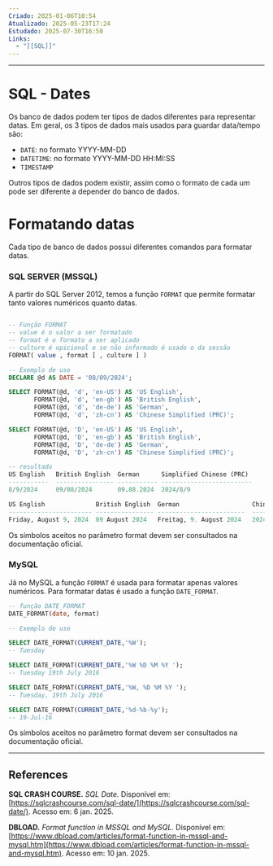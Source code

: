 ```yaml
---
Criado: 2025-01-06T10:54
Atualizado: 2025-05-23T17:24
Estudado: 2025-07-30T16:50
Links:
  - "[[SQL]]"
---
```

---
# SQL - Dates

Os banco de dados podem ter tipos de dados diferentes para representar datas. Em geral, os 3 tipos de dados mais usados para guardar data/tempo são:

- `DATE`: no formato YYYY-MM-DD
- `DATETIME`: no formato YYYY-MM-DD HH:MI:SS
- `TIMESTAMP`

Outros tipos de dados podem existir, assim como o formato de cada um pode ser diferente a depender do banco de dados.

# Formatando datas

Cada tipo de banco de dados possui diferentes comandos para formatar datas. 

### SQL SERVER  (MSSQL)

A partir do SQL Server 2012, temos a função `FORMAT` que permite formatar tanto valores numéricos quanto datas. 

```sql

-- Função FORMAT
-- value é o valor a ser formatado
-- format é o formato a ser aplicado
-- culture é opicional e se não informado é usado o da sessão
FORMAT( value , format [ , culture ] )

-- Exemplo de uso
DECLARE @d AS DATE = '08/09/2024';

SELECT FORMAT(@d, 'd', 'en-US') AS 'US English',
       FORMAT(@d, 'd', 'en-gb') AS 'British English',
       FORMAT(@d, 'd', 'de-de') AS 'German',
       FORMAT(@d, 'd', 'zh-cn') AS 'Chinese Simplified (PRC)';

SELECT FORMAT(@d, 'D', 'en-US') AS 'US English',
       FORMAT(@d, 'D', 'en-gb') AS 'British English',
       FORMAT(@d, 'D', 'de-de') AS 'German',
       FORMAT(@d, 'D', 'zh-cn') AS 'Chinese Simplified (PRC)';

-- resultado
US English   British English  German      Simplified Chinese (PRC)
-----------  ---------------- ----------- -------------------------
8/9/2024     09/08/2024       09.08.2024  2024/8/9

US English              British English  German                    Chinese (Simplified PRC)
----------------------- ---------------- ------------------------  -------------------------
Friday, August 9, 2024  09 August 2024   Freitag, 9. August 2024   2024年8月9日
```

Os símbolos aceitos no parâmetro format devem ser consultados na documentação oficial.
### MySQL

Já no MySQL a função `FORMAT` é usada para formatar apenas valores numéricos. Para formatar datas é usado a função `DATE_FORMAT`.

```sql
-- função DATE_FORMAT
DATE_FORMAT(date, format)

-- Exemplo de uso

SELECT DATE_FORMAT(CURRENT_DATE,'%W');
-- Tuesday

SELECT DATE_FORMAT(CURRENT_DATE,'%W %D %M %Y ');
-- Tuesday 19th July 2016

SELECT DATE_FORMAT(CURRENT_DATE,'%W, %D %M %Y ');
-- Tuesday, 19th July 2016

SELECT DATE_FORMAT(CURRENT_DATE,'%d-%b-%y');
-- 19-Jul-16 

```

Os símbolos aceitos no parâmetro format devem ser consultados na documentação oficial.


---
## References

**SQL CRASH COURSE.** _SQL Date._ Disponível em: [https://sqlcrashcourse.com/sql-date/](https://sqlcrashcourse.com/sql-date/). Acesso em: 6 jan. 2025.

**DBLOAD.** _Format function in MSSQL and MySQL._ Disponível em: [https://www.dbload.com/articles/format-function-in-mssql-and-mysql.htm](https://www.dbload.com/articles/format-function-in-mssql-and-mysql.htm). Acesso em: 10 jan. 2025.
